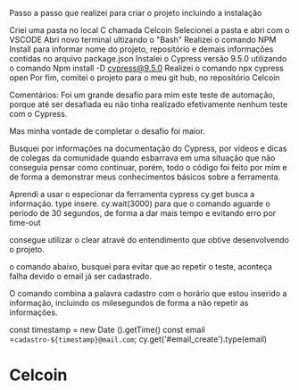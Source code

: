 Passo a passo que realizei para criar o projeto incluindo a instalação

Criei uma pasta no local C chamada Celcoin
Selecionei a pasta e abri com o VSCODE
Abri novo terminal ultizando o "Bash"
Realizei o comando NPM Install para informar nome do projeto, repositório e demais informações contidas no arquivo package.json
Instalei o Cypress versão 9.5.0 utilizando o comando Npm install -D cypress@9.5.0
Realizei o comando npx cypress open
Por fim, comitei o projeto para o meu git hub,  no repositório Celcoin

Comentários:
Foi um grande desafio para mim este teste de automação, porque até ser desafiada eu não tinha realizado efetivamente nenhum teste com o Cypress. 

Mas minha vontade de completar o desafio foi maior.

Busquei por informações na documentação do Cypress, por vídeos e dicas de colegas da comunidade quando esbarrava em uma situação que não conseguia pensar como continuar, porém, todo o código foi feito por mim e de forma a demonstrar meus conhecimentos básicos sobre a ferramenta.

Aprendi a usar o especionar da ferramenta cypress
cy.get busca a informação.
type insere.
cy.wait(3000) para que o comando aguarde o período de 30 segundos, de forma a dar mais tempo e evitando erro por time-out

consegue utilizar o clear atravé do entendimento que obtive desenvolvendo o projeto.

o comando abaixo, busquei para evitar que ao repetir o teste, aconteça falha devido o email já ser cadastrado.

O comando combina a palavra cadastro com o horário que estou inserido a informação, incluindo os milesegundos de forma a não repetir as informações.

const timestamp = new Date ().getTime()
    const email =`cadastro-${timestamp}@mail.com`;
    cy.get('#email_create').type(email) 

# Celcoin
